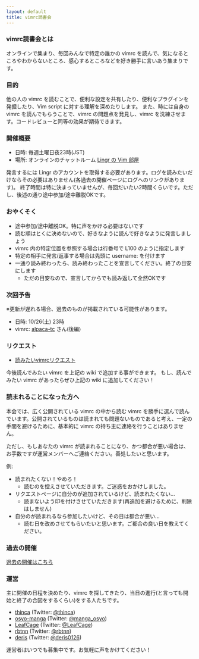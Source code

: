 ```yaml
---
layout: default
title: vimrc読書会
---
```


### vimrc読書会とは
オンラインで集まり、毎回みんなで特定の誰かの vimrc を読んで、気になるところやわからないところ、感心するところなどを好き勝手に言いあう集まりです。

### 目的
他の人の vimrc を読むことで、便利な設定を共有したり、便利なプラグインを発掘したり、Vim script に対する理解を深めたりします。
また、時には自身の vimrc を読んでもらうことで、vimrc の問題点を発見し、vimrc を洗練させます。コードレビューと同等の効果が期待できます。

### 開催概要
- 日時: 毎週土曜日夜23時(JST)
- 場所: オンラインのチャットルーム [Lingr の Vim 部屋](http://lingr.com/room/vim)

発言するには Lingr のアカウントを取得する必要があります。ログを読みたいだけならその必要はありません(各過去の開催ページにログへのリンクがあります)。
終了時間は特に決まっていませんが、毎回だいたい2時間くらいです。ただし、後述の通り途中参加/途中離脱OKです。

### おやくそく

- 途中参加/途中離脱OK。特に声をかける必要はないです
- 読む順はとくに決めないので、好きなように読んで好きなように発言しましょう
- vimrc 内の特定位置を参照する場合は行番号で L100 のように指定します
- 特定の相手に発言/返事する場合は先頭に username: を付けます
- 一通り読み終わったら、読み終わったことを宣言してください。終了の目安にします
  - ただの目安なので、宣言してからでも読み返して全然OKです

### 次回予告
※更新が遅れる場合、過去のものが掲載されている可能性があります。

- 日時: 10/26(土) 23時
- vimrc: [alpaca-tc](https://github.com/alpaca-tc) さん(後編)

### リクエスト
- [読みたいvimrcリクエスト](https://github.com/vim-jp/reading-vimrc/wiki/Request)

今後読んでみたい vimrc を上記の wiki で追加する事ができます。
もし、読んでみたい vimrc があったらぜひ上記の wiki に追加してください！

### 読まれることになった方へ
本会では、広く公開されている vimrc の中から読む vimrc を勝手に選んで読んでいます。公開されているものは読まれても問題ないものであると考え、一定の手間を避けるために、基本的に vimrc の持ち主に連絡を行うことはありません。

ただし、もしあなたの vimrc が読まれることになり、かつ都合が悪い場合は、お手数ですが運営メンバーへご連絡ください。善処したいと思います。

例:

- 読まれたくない！やめろ！
  - 読むのを控えさせていただきます。ご迷惑をおかけしました。
- リクエストページに自分のが追加されているけど、読まれたくない…
  - 読まないよう印を付けさせていただきます(再追加を避けるために、削除はしません)
- 自分のが読まれるなら参加したいけど、その日は都合が悪い…
  - 読む日を改めさせてもらいたいと思います。ご都合の良い日を教えてください。


### 過去の開催
[過去の開催はこちら](archive/index.html)

### 運営
主に開催の日程を決めたり、vimrc を探してきたり、当日の進行(と言っても開始と終了の合図をするくらい)をする人たちです。

- [thinca](https://github.com/thinca) (Twitter: [@thinca](https://twitter.com/thinca))
- [osyo-manga](https://github.com/osyo-manga) (Twitter: [@manga_osyo](https://twitter.com/manga_osyo))
- [LeafCage](https://github.com/LeafCage) (Twitter: [@LeafCage](https://twitter.com/LeafCage))
- [rbtnn](https://github.com/rbtnn) (Twitter: [@rbtnn](https://twitter.com/rbtnn))
- [deris](https://github.com/deris) (Twitter: [@deris0126](https://twitter.com/deris0126))

運営者はいつでも募集中です。お気軽に声をかけてください！

